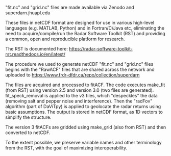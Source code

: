 "fit.nc" and "grid.nc" files are made available via Zenodo and
superdarn.jhuapl.edu

These files in netCDF format are designed for use in various high-level
languages (e.g. MATLAB, Python) and in Fortran/C/Java etc, eliminating the need
to acquire/compile/run the Radar Software Toolkit (RST) and providing a common, 
open and reproducible platform for research. 

The RST is documented here: https://radar-software-toolkit-rst.readthedocs.io/en/latest/


The procedure we used to generate netCDF "fit.nc" and "grid.nc" files begins with 
the "RawACF" files that are shared across the network and uploaded to 
    https://www.frdr-dfdr.ca/repo/collection/superdarn

The files are acquired and processed to fitACF. The code executes make_fit (from RST)
using version 2.5 and version 3.0 (two files are generated). fit_speck_removal is 
applied to the v3 files, which "despeckles" the data (removing salt and pepper noise
and interference). Then the "radFov" algorithm (part of DaViTpy) is applied to geolocate
the radar returns using basic assumptions. The output is stored in netCDF format, as 1D
vectors to simplify the structure. 

The version 3 fitACFs are gridded using make_grid (also from RST) and then converted to 
netCDF. 

To the extent possible, we preserve variable names and other terminology from the RST,
with the goal of maximizing interoperability. 

